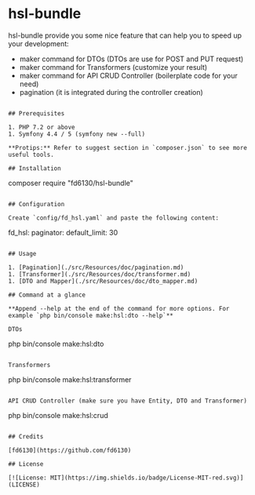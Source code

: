 # hsl-bundle

hsl-bundle provide you some nice feature that can help you to speed up your development:

- maker command for DTOs (DTOs are use for POST and PUT request)
- maker command for Transformers (customize your result)
- maker command for API CRUD Controller (boilerplate code for your need)
- pagination (it is integrated during the controller creation)

```

## Prerequisites

1. PHP 7.2 or above
1. Symfony 4.4 / 5 (symfony new --full)

**Protips:** Refer to suggest section in `composer.json` to see more useful tools.

## Installation

```
composer require "fd6130/hsl-bundle"
```

## Configuration

Create `config/fd_hsl.yaml` and paste the following content:

```
fd_hsl:
    paginator:
        default_limit: 30
```

## Usage

1. [Pagination](./src/Resources/doc/pagination.md)
1. [Transformer](./src/Resources/doc/transformer.md)
1. [DTO and Mapper](./src/Resources/doc/dto_mapper.md)

## Command at a glance

**Append --help at the end of the command for more options. For example `php bin/console make:hsl:dto --help`**

DTOs

```
php bin/console make:hsl:dto
```

Transformers

```
php bin/console make:hsl:transformer
```

API CRUD Controller (make sure you have Entity, DTO and Transformer)

```
php bin/console make:hsl:crud
```

## Credits

[fd6130](https://github.com/fd6130)

## License

[![License: MIT](https://img.shields.io/badge/License-MIT-red.svg)](LICENSE)
